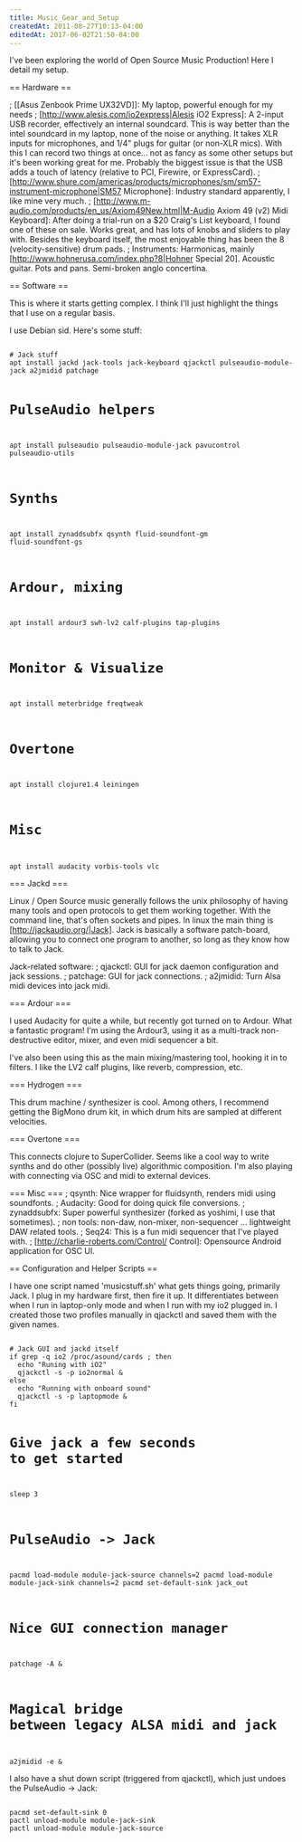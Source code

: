 ```yaml
---
title: Music_Gear_and_Setup
createdAt: 2011-08-27T10:13-04:00
editedAt: 2017-06-02T21:50-04:00
---
```


I've been exploring the world of Open Source Music Production! Here I detail my setup.

== Hardware ==

; [[Asus Zenbook Prime UX32VD]]: My laptop, powerful enough for my needs
; [http://www.alesis.com/io2express|Alesis iO2 Express]: A 2-input USB recorder, effectively an internal soundcard. This is way better than the intel soundcard in my laptop, none of the noise or anything. It takes XLR inputs for microphones, and 1/4" plugs for guitar (or non-XLR mics). With this I can record two things at once... not as fancy as some other setups but it's been working great for me. Probably the biggest issue is that the USB adds a touch of latency (relative to PCI, Firewire, or ExpressCard).
; [http://www.shure.com/americas/products/microphones/sm/sm57-instrument-microphone|SM57 Microphone]: Industry standard apparently, I like mine very much.
; [http://www.m-audio.com/products/en_us/Axiom49New.html|M-Audio Axiom 49 (v2) Midi Keyboard]: After doing a trial-run on a $20 Craig's List keyboard, I found one of these on sale. Works great, and has lots of knobs and sliders to play with. Besides the keyboard itself, the most enjoyable thing has been the 8 (velocity-sensitive) drum pads.
; Instruments: Harmonicas, mainly [http://www.hohnerusa.com/index.php?8|Hohner Special 20]. Acoustic guitar. Pots and pans. Semi-broken anglo concertina. 

== Software ==

This is where it starts getting complex. I think I'll just highlight the things that I use on a regular basis.

I use Debian sid. Here's some stuff:

<code>
# Jack stuff
apt install jackd jack-tools jack-keyboard qjackctl pulseaudio-module-jack a2jmidid patchage

# PulseAudio helpers
apt install pulseaudio pulseaudio-module-jack pavucontrol pulseaudio-utils

# Synths
apt install zynaddsubfx qsynth fluid-soundfont-gm fluid-soundfont-gs

# Ardour, mixing
apt install ardour3 swh-lv2 calf-plugins tap-plugins

# Monitor & Visualize
apt install meterbridge freqtweak

# Overtone
apt install clojure1.4 leiningen

# Misc
apt install audacity vorbis-tools vlc
</code>

=== Jackd ===

Linux / Open Source music generally follows the unix philosophy of having many tools and open protocols to get them working together. With the command line, that's often sockets and pipes. In linux the main thing is [http://jackaudio.org/|Jack]. Jack is basically a software patch-board, allowing you to connect one program to another, so long as they know how to talk to Jack.

Jack-related software:
; qjackctl: GUI for jack daemon configuration and jack sessions.
; patchage: GUI for jack connections.
; a2jmidid: Turn Alsa midi devices into jack midi.

=== Ardour ===

I used Audacity for quite a while, but recently got turned on to Ardour. What a fantastic program! I'm using the Ardour3, using it as a multi-track non-destructive editor, mixer, and even midi sequencer a bit.

I've also been using this as the main mixing/mastering tool, hooking it in to filters. I like the LV2 calf plugins, like reverb, compression, etc.

=== Hydrogen ===

This drum machine / synthesizer is cool. Among others, I recommend getting the BigMono drum kit, in which drum hits are sampled at different velocities.

=== Overtone ===

This connects clojure to SuperCollider. Seems like a cool way to write synths and do other (possibly live) algorithmic composition. I'm also playing with connecting via OSC and midi to external devices.

=== Misc ===
; qsynth: Nice wrapper for fluidsynth, renders midi using soundfonts.
; Audacity: Good for doing quick file conversions.
; zynaddsubfx: Super powerful synthesizer (forked as yoshimi, I use that sometimes).
; non tools: non-daw, non-mixer, non-sequencer ... lightweight DAW related tools.
; Seq24: This is a fun midi sequencer that I've played with.
; [http://charlie-roberts.com/Control/ Control]: Opensource Android application for OSC UI.

== Configuration and Helper Scripts ==

I have one script named 'musicstuff.sh' what gets things going, primarily Jack. I plug in my hardware first, then fire it up. It differentiates between when I run in laptop-only mode and when I run with my io2 plugged in. I created those two profiles manually in qjackctl and saved them with the given names.

<code>
# Jack GUI and jackd itself
if grep -q io2 /proc/asound/cards ; then
  echo "Runing with iO2"
  qjackctl -s -p io2normal &
else
  echo "Running with onboard sound"
  qjackctl -s -p laptopmode &
fi

# Give jack a few seconds to get started
sleep 3

# PulseAudio -> Jack
pacmd load-module module-jack-source channels=2
pacmd load-module module-jack-sink channels=2
pacmd set-default-sink jack_out

# Nice GUI connection manager
patchage -A &

# Magical bridge between legacy ALSA midi and jack
a2jmidid -e &
</code>

I also have a shut down script (triggered from qjackctl), which just undoes the PulseAudio -> Jack:

<code>
pacmd set-default-sink 0
pactl unload-module module-jack-sink
pactl unload-module module-jack-source
</code>


